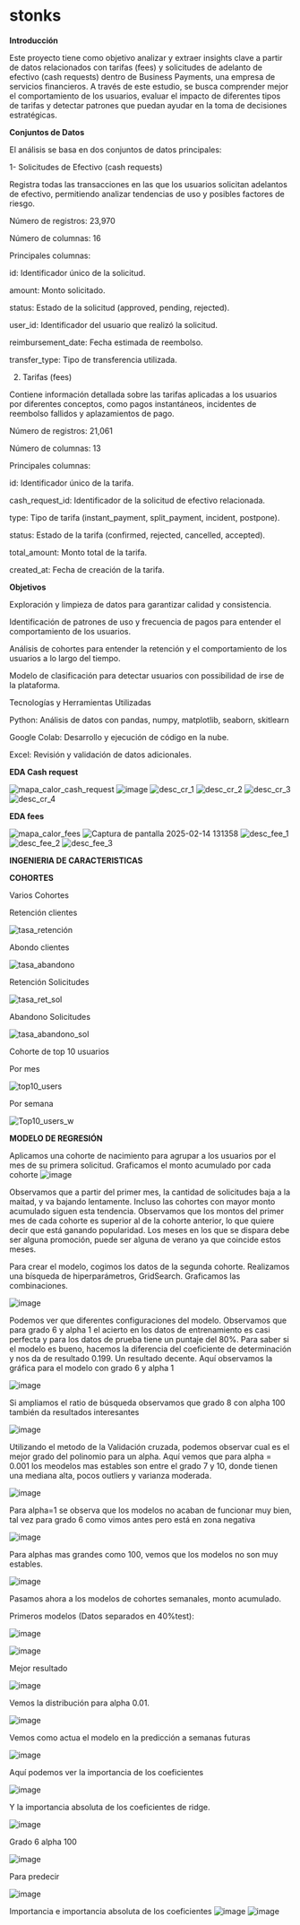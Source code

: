 # stonks

**Introducción**

Este proyecto tiene como objetivo analizar y extraer insights clave a partir de datos relacionados con tarifas (fees) y solicitudes de adelanto de efectivo (cash requests) dentro de Business Payments, una empresa de servicios financieros. A través de este estudio, se busca comprender mejor el comportamiento de los usuarios, evaluar el impacto de diferentes tipos de tarifas y detectar patrones que puedan ayudar en la toma de decisiones estratégicas.

**Conjuntos de Datos**

El análisis se basa en dos conjuntos de datos principales:

1- Solicitudes de Efectivo (cash requests)

Registra todas las transacciones en las que los usuarios solicitan adelantos de efectivo, permitiendo analizar tendencias de uso y posibles factores de riesgo.

Número de registros: 23,970

Número de columnas: 16

Principales columnas:

id: Identificador único de la solicitud.

amount: Monto solicitado.

status: Estado de la solicitud (approved, pending, rejected).

user_id: Identificador del usuario que realizó la solicitud.

reimbursement_date: Fecha estimada de reembolso.

transfer_type: Tipo de transferencia utilizada.

2. Tarifas (fees)

Contiene información detallada sobre las tarifas aplicadas a los usuarios por diferentes conceptos, como pagos instantáneos, incidentes de reembolso fallidos y aplazamientos de pago.

Número de registros: 21,061

Número de columnas: 13

Principales columnas:

id: Identificador único de la tarifa.

cash_request_id: Identificador de la solicitud de efectivo relacionada.

type: Tipo de tarifa (instant_payment, split_payment, incident, postpone).

status: Estado de la tarifa (confirmed, rejected, cancelled, accepted).

total_amount: Monto total de la tarifa.

created_at: Fecha de creación de la tarifa.

**Objetivos**

Exploración y limpieza de datos para garantizar calidad y consistencia.

Identificación de patrones de uso y frecuencia de pagos para entender el comportamiento de los usuarios.

Análisis de cohortes para entender la retención y el comportamiento de los usuarios a lo largo del tiempo.

Modelo de clasificación para detectar usuarios con possibilidad de irse de la plataforma.

Tecnologías y Herramientas Utilizadas

Python: Análisis de datos con pandas, numpy, matplotlib, seaborn, skitlearn

Google Colab: Desarrollo y ejecución de código en la nube.

Excel: Revisión y validación de datos adicionales.

**EDA Cash request**

![mapa_calor_cash_request](https://github.com/user-attachments/assets/b5fe3792-5714-4c50-acfc-51cc24b010d3)
![image](https://github.com/user-attachments/assets/448e3a73-8879-4316-b4f9-a04e2a3d7ec8)
![desc_cr_1](https://github.com/user-attachments/assets/2e700fa0-8297-4995-89fb-67a10ef72fc3)
![desc_cr_2](https://github.com/user-attachments/assets/948f3bc6-1aab-4942-b879-f20142ba7cab)
![desc_cr_3](https://github.com/user-attachments/assets/4c944197-a9f9-4cf2-b2f0-d39fa386c563)
![desc_cr_4](https://github.com/user-attachments/assets/e88b7362-fd17-40b2-993e-abdab0544706)


**EDA fees**

![mapa_calor_fees](https://github.com/user-attachments/assets/399d231d-be38-47aa-a554-665b2a50f54b)
![Captura de pantalla 2025-02-14 131358](https://github.com/user-attachments/assets/1efed4c5-9626-43bd-8080-df7e6067a2ee)
![desc_fee_1](https://github.com/user-attachments/assets/00a28b96-0f97-4da6-b681-18ce608f6c08)
![desc_fee_2](https://github.com/user-attachments/assets/f83c6bf7-eac6-44a9-af2d-b78bf3ff0a3e)
![desc_fee_3](https://github.com/user-attachments/assets/739ad5b6-dcc0-4cae-8b78-21115deaa780)

**INGENIERIA DE CARACTERISTICAS**





**COHORTES**

Varios Cohortes

Retención clientes

![tasa_retención](https://github.com/user-attachments/assets/750de52f-e7d8-4d7a-a305-bbe4e27d7140)

Abondo clientes

![tasa_abandono](https://github.com/user-attachments/assets/1b6672de-bb2c-4e5a-ad79-4024245bea52)

Retención Solicitudes

![tasa_ret_sol](https://github.com/user-attachments/assets/cb6fcc74-5a30-4d3f-ba56-1e69663631e1)

Abandono Solicitudes

![tasa_abandono_sol](https://github.com/user-attachments/assets/c606d22a-50a1-46af-a85d-4d57769e6586)

Cohorte de top 10 usuarios

Por mes

![top10_users](https://github.com/user-attachments/assets/b2c72370-b26d-4f4a-ba9f-b6990f31a9dc)

Por semana

![Top10_users_w](https://github.com/user-attachments/assets/8d774d84-61c1-4c30-b381-922a7cc2aa6d)




**MODELO DE REGRESIÓN**

Aplicamos una cohorte de nacimiento para agrupar a los usuarios por el mes de su primera solicitud.
Graficamos el monto acumulado por cada cohorte
![image](https://github.com/user-attachments/assets/37135f92-9c4d-433a-bdb6-f1b97e8f124a)

Observamos que a partir del primer mes, la cantidad de solicitudes baja a la maitad, y va bajando lentamente. 
Incluso las cohortes con mayor monto acumulado siguen esta tendencia.
Observamos que los montos del primer mes de cada cohorte es superior al de la cohorte anterior, lo que quiere decir que está ganando popularidad. 
Los meses en los que se dispara debe ser alguna promoción, puede ser alguna de verano ya que coincide estos meses.

Para crear el modelo, cogimos los datos de la segunda cohorte. Realizamos una bísqueda de hiperparámetros, GridSearch. Graficamos las combinaciones.

![image](https://github.com/user-attachments/assets/0712b17c-eda4-4330-b48b-42c8f01ab4c1)

Podemos ver que diferentes configuraciones del modelo. Observamos que para grado 6 y alpha 1 el acierto en los datos de entrenamiento es casi perfecta y para 
los datos de prueba tiene un puntaje del 80%. Para saber si el modelo es bueno, hacemos la diferencia del coeficiente de determinación y nos da de resultado 0.199.
Un resultado decente.
Aquí observamos la gráfica para el modelo con grado 6 y alpha 1

![image](https://github.com/user-attachments/assets/fd03a18b-54f1-432f-b815-1b1cf4bc6334)


Si ampliamos el ratio de búsqueda observamos que grado 8 con alpha 100 también da resultados interesantes

![image](https://github.com/user-attachments/assets/133ce743-08ab-4f7f-8aa1-347d5e650a04) 

Utilizando el metodo de la Validación cruzada, podemos observar cual es el mejor grado del polinomio para un alpha.
Aquí vemos que para alpha = 0.001 los meodelos mas estables son entre el grado 7 y 10, donde tienen una mediana alta, pocos outliers y varianza moderada.

![image](https://github.com/user-attachments/assets/d3f0c626-359d-43a9-927c-1c592e1c31fa)

Para alpha=1 se observa que los modelos no acaban de funcionar muy bien, tal vez para grado 6 como vimos antes pero está en zona negativa

![image](https://github.com/user-attachments/assets/b9470bc8-f19d-4be2-9b44-9378e7fcdecf)

Para alphas mas grandes como 100, vemos que los modelos no son muy estables. 

![image](https://github.com/user-attachments/assets/4859c642-70ee-4e4b-8695-398b8a28b694)

Pasamos ahora a los modelos de cohortes semanales, monto acumulado.

Primeros modelos (Datos separados en 40%test):

![image](https://github.com/user-attachments/assets/4c50dc66-044a-416e-a957-522a03a623a4)

![image](https://github.com/user-attachments/assets/d4ddb136-2601-48c6-bb4a-98fb26ec9505)

Mejor resultado 

![image](https://github.com/user-attachments/assets/f76e224b-f30d-4a4b-a594-98c940c16f92)

Vemos la distribución para alpha 0.01. 

![image](https://github.com/user-attachments/assets/33e67d84-2a8f-4684-a958-6d33caac1aa7)

Vemos como actua el modelo en la predicción a semanas futuras

![image](https://github.com/user-attachments/assets/5da1f98d-61b2-4f50-acc5-fa6edafc0a55)

Aquí podemos ver la importancia de los coeficientes 

![image](https://github.com/user-attachments/assets/df880636-9c53-488b-b84b-325ada6dbc84)

Y la importancia absoluta de los coeficientes de ridge.

![image](https://github.com/user-attachments/assets/4cf13244-a227-4c17-a47d-c6f27346c309)

Grado 6 alpha 100

![image](https://github.com/user-attachments/assets/fadbed0a-47be-4a6c-a366-fc1bc8e0948d)

Para predecir

![image](https://github.com/user-attachments/assets/bd6baa16-b85c-45a3-b82e-73a834272ae3)

Importancia e importancia absoluta de los coeficientes
![image](https://github.com/user-attachments/assets/19351d6c-fc44-467f-bfd5-cec6b5315c0e)
![image](https://github.com/user-attachments/assets/26dcdee8-3d52-4ce8-8491-c3d1c4aeb97c)





